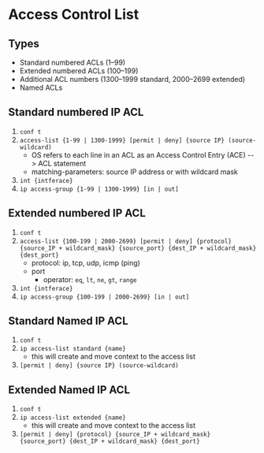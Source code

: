 # Access Control List

## Types
- Standard numbered ACLs (1–99)
- Extended numbered ACLs (100–199)
- Additional ACL numbers (1300–1999 standard, 2000–2699 extended)
- Named ACLs

## Standard numbered IP ACL
1. `conf t`
2.  `access-list {1-99 | 1300-1999} [permit | deny] {source IP} (source-wildcard)`
    - OS refers to each line in an ACL as an Access Control Entry (ACE) --> ACL statement
    - matching-parameters: source IP address or with wildcard mask
3. `int {intferace}`
4. `ip access-group {1-99 | 1300-1999} [in | out]`

## Extended numbered IP ACL
1. `conf t`
2. `access-list {100-199 | 2000-2699} [permit | deny] {protocol} {source_IP + wildcard_mask} {source_port} {dest_IP + wildcard_mask} {dest_port}`
    - protocol: ip, tcp, udp, icmp (ping)
    - port
        - operator: `eq`, `lt`, `ne`, `gt`, `range`
3. `int {intferace}`
4. `ip access-group {100-199 | 2000-2699} [in | out]`

## Standard Named IP ACL
1. `conf t`
2. `ip access-list standard {name}`
    - this will create and move context to the access list
3. `[permit | deny] {source IP} (source-wildcard)`

## Extended Named IP ACL
1. `conf t`
2. `ip access-list extended {name}`
    - this will create and move context to the access list
3. `[permit | deny] {protocol} {source_IP + wildcard_mask} {source_port} {dest_IP + wildcard_mask} {dest_port}`

